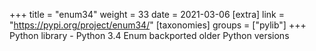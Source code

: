 +++
title = "enum34"
weight = 33
date = 2021-03-06
[extra]
link = "https://pypi.org/project/enum34/"
[taxonomies]
groups = ["pylib"]
+++
Python library - Python 3.4 Enum backported older Python versions

